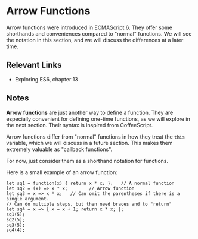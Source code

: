 # Arrow Functions

Arrow functions were introduced in ECMAScript 6. They offer some shorthands and conveniences compared to "normal" functions. We will see the notation in this section, and we will discuss the differences at a later time.

## Relevant Links

- Exploring ES6, chapter 13

## Notes

**Arrow functions** are just another way to define a function. They are especially convenient for defining one-time functions, as we will explore in the next section. Their syntax is inspired from CoffeeScript.

Arrow functions differ from "normal" functions in how they treat the `this` variable, which we will discuss in a future section. This makes them extremely valuable as "callback functions".

For now, just consider them as a shorthand notation for functions.

Here is a small example of an arrow function:

```
let sq1 = function(x) { return x * x; };   // A normal function
let sq2 = (x) => x * x;        // Arrow function
let sq3 = x => x * x;   // Can omit the parentheses if there is a single argument.
// Can do multiple steps, but then need braces and to "return"
let sq4 = x => { x = x + 1; return x * x; };
sq1(5);
sq2(5);
sq3(5);
sq4(4);
```
